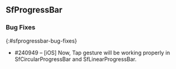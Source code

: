 ## SfProgressBar

### Bug Fixes
{:#sfprogressbar-bug-fixes} 

* \#240949  – [iOS] Now, Tap gesture will be working properly in SfCircularProgressBar and SfLinearProgressBar.